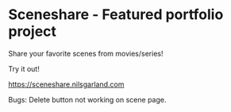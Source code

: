 # Sceneshare - Featured portfolio project
Share your favorite scenes from movies/series!

Try it out!

https://sceneshare.nilsgarland.com


Bugs: Delete button not working on scene page.
